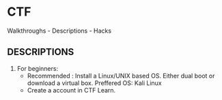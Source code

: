 # CTF
Walkthroughs - Descriptions - Hacks

## DESCRIPTIONS

1. For beginners:
    - Recommended : Install a Linux/UNIX based OS. Either dual boot or download a virtual box.
                    Preffered OS: Kali Linux  
    - Create a account in CTF Learn.
